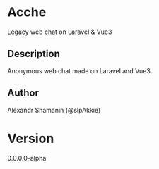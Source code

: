# Acche

Legacy web chat on Laravel & Vue3

## Description

Anonymous web chat made on Laravel and Vue3.

## Author

Alexandr Shamanin (@slpAkkie)

# Version

0.0.0.0-alpha
